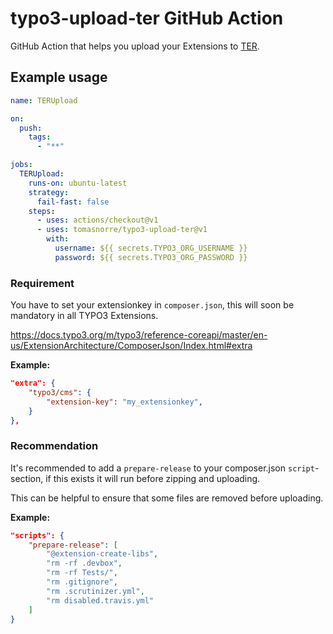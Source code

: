 # typo3-upload-ter GitHub Action
GitHub Action that helps you upload your Extensions to [TER](https://extensions.typo3.org).

## Example usage

```yaml
name: TERUpload

on:
  push:
    tags:
      - "**"

jobs:
  TERUpload:
    runs-on: ubuntu-latest
    strategy:
      fail-fast: false
    steps:
      - uses: actions/checkout@v1
      - uses: tomasnorre/typo3-upload-ter@v1
        with:
          username: ${{ secrets.TYPO3_ORG_USERNAME }}
          password: ${{ secrets.TYPO3_ORG_PASSWORD }}
```

### Requirement

You have to set your extensionkey in `composer.json`, this will soon be mandatory in all TYPO3 Extensions.

https://docs.typo3.org/m/typo3/reference-coreapi/master/en-us/ExtensionArchitecture/ComposerJson/Index.html#extra

**Example:**
```json 
"extra": {
    "typo3/cms": {
        "extension-key": "my_extensionkey",
    }
},
```

### Recommendation

It's recommended to add a `prepare-release` to your composer.json `script`-section, if this exists it will run before zipping and uploading.

This can be helpful to ensure that some files are removed before uploading.

**Example:**
```json
"scripts": {
    "prepare-release": [
        "@extension-create-libs",
        "rm -rf .devbox",
        "rm -rf Tests/",
        "rm .gitignore",
        "rm .scrutinizer.yml",
        "rm disabled.travis.yml"
    ]
}
```